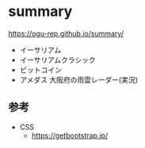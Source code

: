 # summary

https://ogu-rep.github.io/summary/

- イーサリアム
- イーサリアムクラシック
- ビットコイン
- アメダス 大阪府の雨雲レーダー(実況)

## 参考
- CSS
  - https://getbootstrap.jp/
